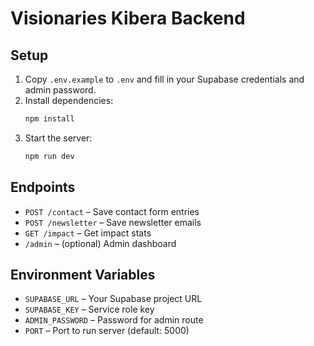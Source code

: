 # Visionaries Kibera Backend

## Setup

1. Copy `.env.example` to `.env` and fill in your Supabase credentials and admin password.
2. Install dependencies:
   ```bash
   npm install
   ```
3. Start the server:
   ```bash
   npm run dev
   ```

## Endpoints
- `POST /contact` – Save contact form entries
- `POST /newsletter` – Save newsletter emails
- `GET /impact` – Get impact stats
- `/admin` – (optional) Admin dashboard

## Environment Variables
- `SUPABASE_URL` – Your Supabase project URL
- `SUPABASE_KEY` – Service role key
- `ADMIN_PASSWORD` – Password for admin route
- `PORT` – Port to run server (default: 5000) 